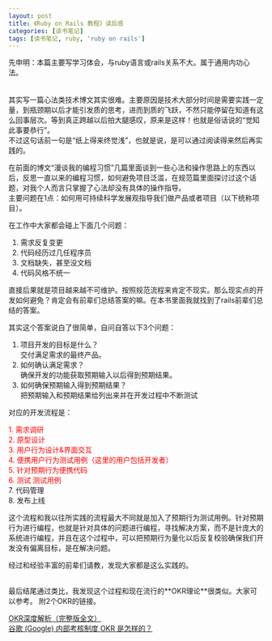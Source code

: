 ```yaml
---
layout: post
title: 《Ruby on Rails 教程》读后感
categories: [读书笔记]
tags: [读书笔记, ruby, 'ruby on rails']
---
```


<!--
	引言
	本书最大收获
		开发流程
			需求
			诞生行为，用例，界面交互
			测试用例
			编码
			测试测试用例
			代码管理
			发布
	启发
-->

先申明：本篇主要写学习体会，与ruby语言或rails关系不大。属于通用内功心法。			
<br>	
其实写一篇心法类技术博文其实很难。主要原因是技术大部分时间是需要实践一定量，到瓶颈期以后才能引发质的思考，进而到质的飞跃，不然只能停留在知道有这么回事层次。等到真正跨越以后拍大腿感叹，原来是这样！也就是俗话说的“觉知此事要恭行”。		
不过这句话前一句是“纸上得来终觉浅”，也就是说，是可以通过阅读得来然后再实践的。		

在前面的博文“漫谈我的编程习惯”几篇里面谈到一些心法和操作思路上的东西以后，反思一直以来的编程习惯，如何避免项目泛滥，在规范篇里面探讨过这个话题，对我个人而言只掌握了心法却没有具体的操作指导。		
主要问题在1点：如何用可持续科学发展观指导我们做产品或者项目（以下统称项目）。		

在工作中大家都会碰上下面几个问题：

1. 需求反复变更
2. 代码经历过几任程序员
3. 文档缺失，甚至没文档
4. 代码风格不统一

直接后果就是项目越来越不可维护。按照规范流程来肯定不现实。那么现实点的开发如何避免？肯定会有前辈们总结答案的嘛。在本书里面我就找到了rails前辈们总结的答案。		

其实这个答案说白了很简单，自问自答以下3个问题：	

1. 项目开发的目标是什么？		
交付满足需求的最终产品。
2. 如何确认满足需求？		
确保开发的功能获取预期输入以后得到预期结果。
3. 如何确保预期输入得到预期结果？		
把预期输入和预期结果给列出来并在开发过程中不断测试

对应的开发流程是：		

<font color=red>1. 需求调研		
2. 原型设计		
3. 用户行为设计&界面交互		
4. 便携用户行为测试用例（这里的用户包括开发者）		
5. 针对预期行为便携代码		
6. 测试 测试用例</font>		
7. 代码管理		
8. 发布上线		

这个流程和我以往所实践的流程最大不同就是加入了预期行为测试用例。针对预期行为进行编程，也就是针对具体的问题进行编程，寻找解决方案，而不是针庞大的系统进行编程，并且在这个过程中，可以把预期行为量化以后反复校验确保我们开发没有偏离目标，是在解决问题。	

经过和经验丰富的前辈们请教，发现大家都是这么实践的。	

<br>
最后结尾通过类比，我发现这个过程和现在流行的**OKR理论**很类似。大家可以参考。
附2个OKR的链接。

[OKR深度解析（完整版全文）][OKR1]		
[谷歌 (Google) 内部考核制度 OKR 是怎样的？][OKR2]

[OKR1]:http://blog.mingdao.com/2394.html
[OKR2]:http://www.zhihu.com/question/22471467

